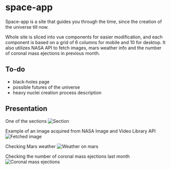 # space-app

Space-app is a site that guides you through the time, since the creation of the universe till now.

Whole site is sliced into vue components for easier modification, and each component is based on a grid of 6 columns for mobile and 10 for desktop.
It also utilizes NASA API to fetch images, mars weather info and the number of coronal mass ejections in previous month.

## To-do

- black-holes page
- possible futures of the universe
- heavy nuclei creation process description

## Presentation

One of the sections
![Section](https://i.imgur.com/kASxpqC.png)

Example of an image acquired from NASA Image and Video Library API
![Fetched image](https://i.imgur.com/PFd1Zc7.png)

Checking Mars weather
![Weather on mars](https://i.imgur.com/oBzeyUD.png)

Checking the number of coronal mass ejections last month
![Coronal mass ejections](https://i.imgur.com/hTF2jN2.png)